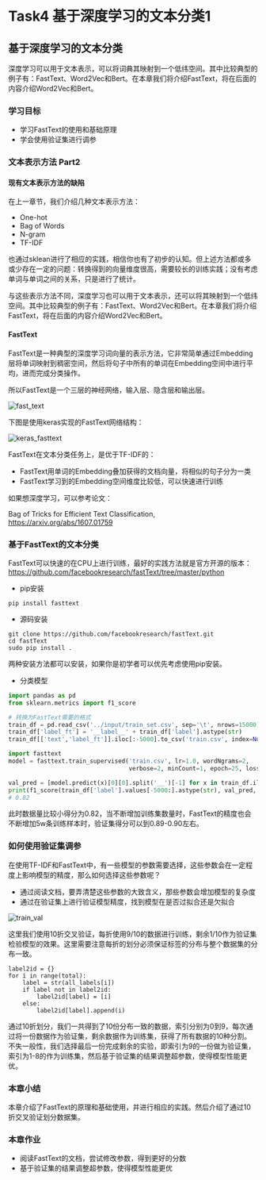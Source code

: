 # Task4 基于深度学习的文本分类1

## 基于深度学习的文本分类

深度学习可以用于文本表示，可以将词典其映射到一个低纬空间。其中比较典型的例子有：FastText、Word2Vec和Bert。在本章我们将介绍FastText，将在后面的内容介绍Word2Vec和Bert。

### 学习目标

- 学习FastText的使用和基础原理
- 学会使用验证集进行调参

### 文本表示方法 Part2

#### 现有文本表示方法的缺陷

在上一章节，我们介绍几种文本表示方法：

- One-hot
- Bag of Words
- N-gram
- TF-IDF

也通过sklean进行了相应的实践，相信你也有了初步的认知。但上述方法都或多或少存在一定的问题：转换得到的向量维度很高，需要较长的训练实践；没有考虑单词与单词之间的关系，只是进行了统计。

与这些表示方法不同，深度学习也可以用于文本表示，还可以将其映射到一个低纬空间。其中比较典型的例子有：FastText、Word2Vec和Bert。在本章我们将介绍FastText，将在后面的内容介绍Word2Vec和Bert。

#### FastText

FastText是一种典型的深度学习词向量的表示方法，它非常简单通过Embedding层将单词映射到稠密空间，然后将句子中所有的单词在Embedding空间中进行平均，进而完成分类操作。

所以FastText是一个三层的神经网络，输入层、隐含层和输出层。


![fast_text](https://img-blog.csdnimg.cn/20200714204856589.png)


下图是使用keras实现的FastText网络结构：

![keras_fasttext](https://img-blog.csdnimg.cn/20200714204249463.jpg)

FastText在文本分类任务上，是优于TF-IDF的：

- FastText用单词的Embedding叠加获得的文档向量，将相似的句子分为一类
- FastText学习到的Embedding空间维度比较低，可以快速进行训练

如果想深度学习，可以参考论文：

Bag of Tricks for Efficient Text Classification, https://arxiv.org/abs/1607.01759

### 基于FastText的文本分类

FastText可以快速的在CPU上进行训练，最好的实践方法就是官方开源的版本：
https://github.com/facebookresearch/fastText/tree/master/python

- pip安装

```
pip install fasttext
```

- 源码安装

```
git clone https://github.com/facebookresearch/fastText.git
cd fastText
sudo pip install .
```

两种安装方法都可以安装，如果你是初学者可以优先考虑使用pip安装。

- 分类模型

```python
import pandas as pd
from sklearn.metrics import f1_score

# 转换为FastText需要的格式
train_df = pd.read_csv('../input/train_set.csv', sep='\t', nrows=15000)
train_df['label_ft'] = '__label__' + train_df['label'].astype(str)
train_df[['text','label_ft']].iloc[:-5000].to_csv('train.csv', index=None, header=None, sep='\t')

import fasttext
model = fasttext.train_supervised('train.csv', lr=1.0, wordNgrams=2, 
                                  verbose=2, minCount=1, epoch=25, loss="hs")

val_pred = [model.predict(x)[0][0].split('__')[-1] for x in train_df.iloc[-5000:]['text']]
print(f1_score(train_df['label'].values[-5000:].astype(str), val_pred, average='macro'))
# 0.82
```

此时数据量比较小得分为0.82，当不断增加训练集数量时，FastText的精度也会不断增加5w条训练样本时，验证集得分可以到0.89-0.90左右。

### 如何使用验证集调参

在使用TF-IDF和FastText中，有一些模型的参数需要选择，这些参数会在一定程度上影响模型的精度，那么如何选择这些参数呢？

- 通过阅读文档，要弄清楚这些参数的大致含义，那些参数会增加模型的复杂度
- 通过在验证集上进行验证模型精度，找到模型在是否过拟合还是欠拟合



![train_val](https://img-blog.csdnimg.cn/20200714204403844.png)

这里我们使用10折交叉验证，每折使用9/10的数据进行训练，剩余1/10作为验证集检验模型的效果。这里需要注意每折的划分必须保证标签的分布与整个数据集的分布一致。

```
label2id = {}
for i in range(total):
    label = str(all_labels[i])
    if label not in label2id:
        label2id[label] = [i]
    else:
        label2id[label].append(i)
```

通过10折划分，我们一共得到了10份分布一致的数据，索引分别为0到9，每次通过将一份数据作为验证集，剩余数据作为训练集，获得了所有数据的10种分割。不失一般性，我们选择最后一份完成剩余的实验，即索引为9的一份做为验证集，索引为1-8的作为训练集，然后基于验证集的结果调整超参数，使得模型性能更优。

### 本章小结

本章介绍了FastText的原理和基础使用，并进行相应的实践。然后介绍了通过10折交叉验证划分数据集。

### 本章作业

- 阅读FastText的文档，尝试修改参数，得到更好的分数
- 基于验证集的结果调整超参数，使得模型性能更优

